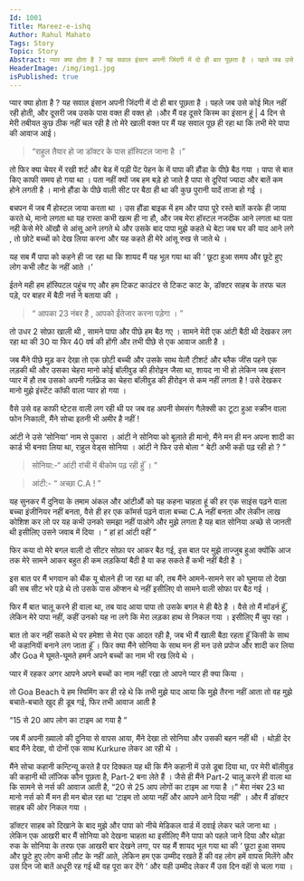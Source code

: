 ```yaml
---
Id: 1001
Title: Mareez-e-ishq
Author: Rahul Mahato
Tags: Story
Topic: Story
Abstract: प्यार क्या होता है ? यह सवाल इंसान अपनी जिंदगी में दो ही बार पूछता है । पहले जब उसे कोई मिल नहीं रही होती, और दूसरी जब उसके पास वक्त ही वक्त हो ।और मैं वह दूसरे किस्म का इंसान हूं | 4 दिन से मेरी तबीयत कुछ ठीक नहीं चल रही है तो मेरे खाली वक्त पर मैं यह सवाल पूछ ही रहा था कि तभी मेरे पापा की आवाज आई।
HeaderImage: /img/img1.jpg
isPublished: true
---
```


प्यार क्या होता है ? यह सवाल इंसान अपनी जिंदगी में दो ही बार पूछता है । पहले जब उसे कोई मिल नहीं रही होती, और दूसरी जब उसके पास वक्त ही वक्त हो ।और मैं वह दूसरे किस्म का इंसान हूं | 4 दिन से मेरी तबीयत कुछ ठीक नहीं चल रही है तो मेरे खाली वक्त पर मैं यह सवाल पूछ ही रहा था कि तभी मेरे पापा की आवाज आई।

> “राहुल तैयार हो जा डॉक्टर के पास हॉस्पिटल जाना है ।”

तो फिर क्या चेयर में रखी शर्ट और बेड में पड़ी पेंट पेहन के में पापा की हौंडा के पीछे बैठ गया । पापा से बात किए काफी समय हो गया था । पता नहीं क्यों जब हम बड़े हो जाते है पापा से दूरियां ज्यादा और बातें कम होने लगती है । मानो हौंडा के पीछे वाली सीट पर बैठा ही था की कुछ पुरानी यादें ताजा हो गई ।

बचपन में जब मैं होस्टल जाया करता था । उस हौंडा बाइक में हम और पापा पूरे रस्ते बातें करके ही जाया करते थे, मानो लगता था यह रास्ता कभी खत्म ही ना हौ, और जब मेरा हॉस्टल नजदीक आने लगता था पता नही केसे मेरे ऑखौ से आंसू आने लगते थे और उसके बाद पापा मुझे कहते थे बेटा जब घर की याद आने लगे , तो छोटे बच्चों को देख लिया करना और यह कहते ही मेरे आंसू रुख से जाते थे ।

यह सब मैं पापा को कहने ही जा रहा था कि शायद मैं यह भूल गया था की ‘ छूटा हुआ समय और छूटे हुए लोग कभी लौट के नहीं आते ।’

ईतने मही हम हॉस्पिटल पहुंच गए और हम टिकट काउंटर से टिकट काट के, डॉक्टर साहब के तरफ चल पड़े, पर बाहर में बैठी नर्स ने बताया की ।
>“ आपका 23 नंबर है , आपको ईंतेजार करना पड़ेगा । ”

तो उधर 2 सोफ़ा खाली थी , सामने पापा और पीछे हम बैठ गए । सामने मेरी एक आंटी बैठी थी देखकर लग रहा था की 30 या फिर 40 वर्ष की होंगी और तभी पीछे से एक आवाज आती है ।

जब मैंने पीछे मुड़ कर देखा तो एक छोटी बच्ची और उसके साथ येलौ टीशर्ट और ब्लैक जींस पहने एक लड़की थी और उसका चेहरा मानो कोई बॉलीवुड की हीरोइन जैसा था, शायद ना भी हो लेकिन जब इंसान प्यार में हौ तब उसको अपनी गर्लफ्रेंड का चेहरा बॉलीवुड की हीरोइन से कम नहीं लगता है ! उसे देखकर मानो मुझे इंस्टेंट कॉफी वाला प्यार हो गया ।

वैसे उसे वह काफी ष्टेटस वाली लग रही थी पर जब वह अपनी सेमसंग गैलेक्सी का टूटा हुआ स्क्रीन वाला फोन निकाली, मैंने सोचा इतनी भी अमीर है नहीं !

आंटी ने उसे ‘सोनिया' नाम से पुकारा । आंटी ने सोनिया को बूलाते ही मानो, मैंने मन ही मन अपना शादी का कार्ड भी बनवा लिया था, राहुल वेड्स सोनिया । आंटी ने फिर उसे बोला
“ बेटी अभी कहाॅ पढ़ रही हो ? ”

>सोनिया:-“ आंटी रांची में बीकोम पढ़ रही हुॅं । ”

>आंटी:- “ अच्छा C.A ! ”

यह सुनकर मैं दुनिया के तमाम अंकल और आंटीऔं को यह कहना चाहता हूं की हर एक साइंस पढ़ने वाला बच्चा इंजीनियर नहीं बनता, वैसे ही हर एक कॉमर्स पढ़ने वाला बच्चा C.A नहीं बनता और लेकीन लाख कोशिश कर लो पर यह कभी उनको समझा नहीं पाओगे और मुझे लगता है यह बात सोनिया अच्छे से जानती थी इसीलिए उसने जवाब में दिया ।
“ हां हां आंटी वहीं ”

फिर कया वो मेरे बगल वाली दो सीटर सोफ़ा पर आकर बैठ गई, इस बात पर मुझे ताज्जुब हुआ क्योंकि आज तक मेरे सामने आकर बहुत ही कम लड़कियां बैठी है या कह सकते हैं कभी नहीं बैठी है ।

इस बात पर मैं भगवान को थैंक यू बोलने ही जा रहा था की, तब मैंने आमने-सामने सर को घुमाया तो देखा की सब सीट भरे पड़े थे तो उसके पास ऑप्शन थे नहीं इसीलिए वो सामने वाली सोफा पर बैठ गई ।

फिर मैं बात चालू करने ही वाला था, तब याद आया पापा तो उसके बगल मे ही बैठे है । वैसे तो मैं मॉडर्न हूॅं, लेकिन मेरे पापा नहीं, कहीं उनको यह ना लगे कि मेरा लड़का हाथ से निकल गया । इसीलिए मैं चुप रहा ।

बात तो कर नहीं सकते थे पर हमेशा से मेरा एक आदत रही है, जब भी मैं खाली बैठा रहता हूॅं किसी के साथ भी कहानियाॅं बनाने लग जाता हूॅं । फिर क्या मैंने सोनिया के साथ मन ही मन उसे प्रपोज और शादी कर लिया और Goa मे घूमते-घूमते हमने अपने बच्चों का नाम भी रख लिये थे ।

प्यार में रहकर अगर आपने अपने बच्चों का नाम नहीं रखा तो आपने प्यार ही क्या किया ।

तो Goa Beach पे हम स्विमिंग कर ही रहे थे कि तभी मुझे याद आया कि मुझे तैरना नहीं आता तो वह मुझे बचाते-बचाते खुद ही डूब गई, फिर तभी आवाज आती है

“15 से 20 आप लोग का टाइम आ गया है ”

जब मैं अपनी ख़्यालो की दुनिया से वापस आया, मैंने देखा तो सोनिया और उसकी बहन नहीं थी । थोड़ी देर बाद मैंने देखा, वो दोनों एक साथ Kurkure लेकर आ रही थे ।

मैंने सोचा कहानी कन्टिन्यू करते है पर दिक्कत यह थी कि मैंने कहानी में उसे डूबा दिया था, पर मेरी बॉलीवुड की कहानी थी लॉजिक कौन पूछता है, Part-2 बना लेते हैं । जैसे ही मैंने Part-2 चालू करने ही वाला था कि सामने से नर्स की आवाज आती है, “20 से 25 आप लोगों का टाइम आ गया है ।” मेरा नंबर 23 था मानो नर्स को मैं मन ही मन बोल रहा था ‘टाइम तो आया नहीं और आपने आने दिया नहीं’ । और मैं डॉक्टर साहब की ओर निकल गया ।

डॉक्टर साहब को दिखाने के बाद मुझे और पापा को नीचे मेडिकल वार्ड में दवाई लेकर चले जाना था । लेकिन एक आखरी बार मैं सोनिया को देखना चाहता था इसीलिए मैंने पापा को पहले जाने दिया और थोड़ा रुक के सोनिया के तरफ एक आखरी बार देखने लगा, पर यह मैं शायद भूल गया था की ‘ छूटा हुआ समय और छूटे हुए लोग कभी लौट के नहीं आते, लेकिन हम एक उम्मीद रखते हैं की वह लोग हमें वापस मिलेंगे और उस दिन जो बातें अधूरी रह गई थी वह पूरा कर देंगे ’ और यही उम्मीद लेकर मैं उस दिन वहाॅं से चला गया ।